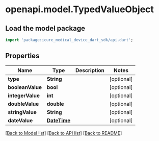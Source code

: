 # openapi.model.TypedValueObject

## Load the model package
```dart
import 'package:icure_medical_device_dart_sdk/api.dart';
```

## Properties
Name | Type | Description | Notes
------------ | ------------- | ------------- | -------------
**type** | **String** |  | [optional]
**booleanValue** | **bool** |  | [optional]
**integerValue** | **int** |  | [optional]
**doubleValue** | **double** |  | [optional]
**stringValue** | **String** |  | [optional]
**dateValue** | [**DateTime**](DateTime.md) |  | [optional]

[[Back to Model list]](../README.md#documentation-for-models) [[Back to API list]](../README.md#documentation-for-api-endpoints) [[Back to README]](../README.md)
